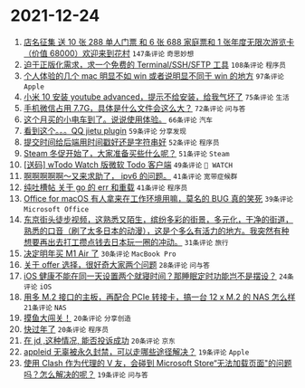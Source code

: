 # 2021-12-24

1. [店名征集 送 10 张 288 单人门票 和 6 张 688 家庭票和 1 张年度无限次游览卡（价值 68000）欢迎来到花村](https://www.v2ex.com/t/824132) `147条评论` `奇思妙想`
1. [迫于正版化需求，求一个免费的 Terminal/SSH/SFTP 工具](https://www.v2ex.com/t/824167) `108条评论` `程序员`
1. [个人体验的几个 mac 明显不如 win 或者说明显不同于 win 的地方](https://www.v2ex.com/t/824214) `97条评论` `Apple`
1. [小米 10 安装 youtube advanced，提示不给安装，给我气坏了](https://www.v2ex.com/t/824148) `75条评论` `生活`
1. [手机微信占用 7.7G，具体是什么文件会这么大？](https://www.v2ex.com/t/824174) `72条评论` `问与答`
1. [这个月买的小电车到了。说说使用体验。](https://www.v2ex.com/t/824140) `66条评论` `汽车`
1. [看到这个。。。QQ jietu plugin](https://www.v2ex.com/t/824156) `59条评论` `分享发现`
1. [提交时间给后端用时间戳好还是字符串好](https://www.v2ex.com/t/824255) `52条评论` `程序员`
1. [Steam 冬促开始了，大家准备买些什么呢？](https://www.v2ex.com/t/824197) `51条评论` `Steam`
1. [[送码] wTodo Watch 版微软 Todo 客户端](https://www.v2ex.com/t/824315) `49条评论` ` WATCH`
1. [啊啊啊啊啊～又来求助了， ipv6 的问题。](https://www.v2ex.com/t/824325) `41条评论` `宽带症候群`
1. [纯吐槽帖 关于 go 的 err 和重载](https://www.v2ex.com/t/824287) `41条评论` `程序员`
1. [Office for macOS 有人拿来在工作环境用嘛，莫名的 BUG 真的笑死](https://www.v2ex.com/t/824210) `39条评论` `Microsoft Office`
1. [东京街头徒步视频，这熟悉又陌生，缤纷多彩的街景，多元化，干净的街道，熟悉的口音（刷了太多日本的动漫），这是个多么有活力的地方。我突然有种想要再出去打工攒点钱去日本玩一圈的冲动。](https://www.v2ex.com/t/824291) `31条评论` `旅行`
1. [决定明年买 M1 Air 了](https://www.v2ex.com/t/824288) `30条评论` `MacBook Pro`
1. [关于 offer 选择，很好奇大家两个问题](https://www.v2ex.com/t/824192) `28条评论` `问与答`
1. [iOS 健康不能在同一天设置两个就寝时间？那睡眠定时功能岂不是摆设？](https://www.v2ex.com/t/824229) `24条评论` `iOS`
1. [用多 M.2 接口的主板，再配合 PCIe 转接卡，搞一台 12 x M.2 的 NAS 怎么样](https://www.v2ex.com/t/824282) `21条评论` `NAS`
1. [摸鱼大闯关！](https://www.v2ex.com/t/824259) `20条评论` `分享创造`
1. [快过年了](https://www.v2ex.com/t/824201) `20条评论` `程序员`
1. [在 jd ,这种情况, 能否投诉成功](https://www.v2ex.com/t/824146) `20条评论` `京东`
1. [appleid 无辜被永久封禁，可以走哪些途径解决？](https://www.v2ex.com/t/824290) `19条评论` `Apple`
1. [使用 Clash 作为代理的 V 友，会碰到 Microsoft Store“无法加载页面"的问题吗？怎么解决的呢？](https://www.v2ex.com/t/824125) `19条评论` `问与答`
